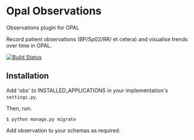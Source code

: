 # Opal Observations

Observations plugin for OPAL

Record patient observations (BP/Sp02/RR/ et cetera) and visualise trends over time in OPAL.

[![Build Status](https://travis-ci.org/openhealthcare/opal-observations.svg?branch=v0.5.0)](https://travis-ci.org/openhealthcare/opal-observations)

## Installation

Add 'obs' to INSTALLED_APPLICATIONS in your implementation's `settings.py`.

Then, run:

    $ python manage.py migrate

Add observation to your schemas as required.
